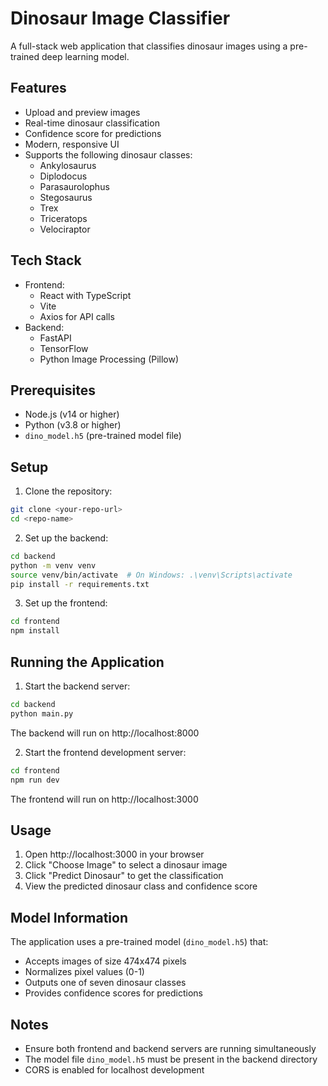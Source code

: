 # Dinosaur Image Classifier

A full-stack web application that classifies dinosaur images using a pre-trained deep learning model.

## Features

- Upload and preview images
- Real-time dinosaur classification
- Confidence score for predictions
- Modern, responsive UI
- Supports the following dinosaur classes:
  - Ankylosaurus
  - Diplodocus
  - Parasaurolophus
  - Stegosaurus
  - Trex
  - Triceratops
  - Velociraptor

## Tech Stack

- Frontend:
  - React with TypeScript
  - Vite
  - Axios for API calls
- Backend:
  - FastAPI
  - TensorFlow
  - Python Image Processing (Pillow)

## Prerequisites

- Node.js (v14 or higher)
- Python (v3.8 or higher)
- `dino_model.h5` (pre-trained model file)

## Setup

1. Clone the repository:

```bash
git clone <your-repo-url>
cd <repo-name>
```

2. Set up the backend:

```bash
cd backend
python -m venv venv
source venv/bin/activate  # On Windows: .\venv\Scripts\activate
pip install -r requirements.txt
```

3. Set up the frontend:

```bash
cd frontend
npm install
```

## Running the Application

1. Start the backend server:

```bash
cd backend
python main.py
```

The backend will run on http://localhost:8000

2. Start the frontend development server:

```bash
cd frontend
npm run dev
```

The frontend will run on http://localhost:3000

## Usage

1. Open http://localhost:3000 in your browser
2. Click "Choose Image" to select a dinosaur image
3. Click "Predict Dinosaur" to get the classification
4. View the predicted dinosaur class and confidence score

## Model Information

The application uses a pre-trained model (`dino_model.h5`) that:

- Accepts images of size 474x474 pixels
- Normalizes pixel values (0-1)
- Outputs one of seven dinosaur classes
- Provides confidence scores for predictions

## Notes

- Ensure both frontend and backend servers are running simultaneously
- The model file `dino_model.h5` must be present in the backend directory
- CORS is enabled for localhost development
